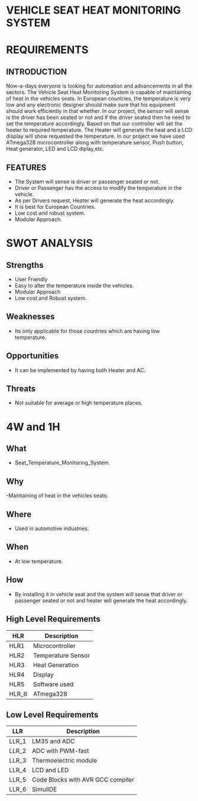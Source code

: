 # VEHICLE SEAT HEAT MONITORING SYSTEM
# REQUIREMENTS

## INTRODUCTION
Now-a-days everyone is looking for automation and advancements in all the sectors. The Vehicle Seat Heat Monitoring System is capable of maintaining of heat in the vehicles seats. In European countries, the temperature is very low and any electronic designer should make sure that his equipment should work efficiently in that whether. In our project, the sensor will sense is the driver has been seated or not and if the driver seated then he need to set the temperature accordingly. Based on that our controller will set the heater to required temperature. The Heater will generate the heat and a LCD display will show requested the temperature. In our project we have used ATmega328 microcontroller along with temperature sensor, Push button, Heat generator, LED and LCD diplay,etc.

## FEATURES
- The System will sense is driver or passenger seated or not.
- Driver or Passenger has the access to modify the temperature in the vehicle.
- As per Drivers request, Heater will generate the heat accordingly.
- It is best for European Countries.
- Low cost and robust system.
- Modular Approach.

# SWOT ANALYSIS
## Strengths
- User Friendly
- Easy to alter the temperature inside the vehicles.
- Modular Approach
- Low cost and Robust system.

## Weaknesses
- Its only applicable for those countries which are having low temperature.

## Opportunities
- It can be implemented by having both Heater and AC.

## Threats
- Not suitable for average or high temperature places.

# 4W and 1H
## What
- Seat_Temperature_Monitoring_System.

## Why
-Maintaining of heat in the vehicles seats.

## Where
- Used in automotive industries.

## When
- At low temperature.

## How
- By installing it in vehicle seat and the system will sense that driver or passenger seated or not and heater will generate the heat accordingly.


## High Level Requirements
|HLR|	Description|
|-----------------------|------------|
|HLR1|	Microcontroller|
|HLR2|	Temperature Sensor|
|HLR3|	Heat Generation|
|HLR4|	Display|
|HLR5|	Software used|
|HLR_6| ATmega328|

## Low Level Requirements
|LLR|	Description|
|-----------------------|------------|
|LLR_1|	LM35 and ADC
|LLR_2|	ADC with PWM-fast
|LLR_3|	Thermoelectric module
|LLR_4|  LCD and LED
|LLR_5|	Code Blocks with AVR GCC compiler
|LLR_6|	SimulIDE



